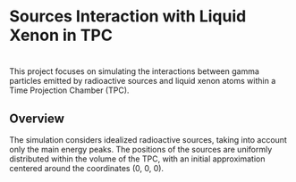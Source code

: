 # Sources Interaction with Liquid Xenon in TPC

# 
This project focuses on simulating the interactions between gamma particles emitted by radioactive sources and liquid xenon atoms within a Time Projection Chamber (TPC).

## Overview

The simulation considers idealized radioactive sources, taking into account only the main energy peaks. The positions of the sources are uniformly distributed within the volume of the TPC, with an initial approximation centered around the coordinates (0, 0, 0).

